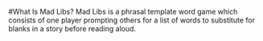 #What Is Mad Libs?
Mad Libs is a phrasal template word game which consists of one player prompting others for a list of words to substitute for blanks in a story before reading aloud.
